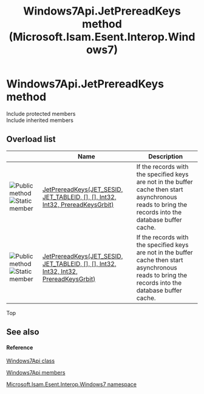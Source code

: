 ﻿---
title: Windows7Api.JetPrereadKeys method  (Microsoft.Isam.Esent.Interop.Windows7)
TOCTitle: 'JetPrereadKeys method '
ms:assetid: Overload:Microsoft.Isam.Esent.Interop.Windows7.Windows7Api.JetPrereadKeys
ms:mtpsurl: https://msdn.microsoft.com/library/microsoft.isam.esent.interop.windows7.windows7api.jetprereadkeys(v=EXCHG.10)
ms:contentKeyID: 55104369
ms.date: 07/30/2014
ms.topic: article
f1_keywords:
- Microsoft.Isam.Esent.Interop.Windows7.Windows7Api.JetPrereadKeys
dev_langs:
- CSharp
- JScript
- VB
- other
---

# Windows7Api.JetPrereadKeys method

Include protected members  
Include inherited members  

## Overload list

<table>
<thead>
<tr class="header">
<th> </th>
<th>Name</th>
<th>Description</th>
</tr>
</thead>
<tbody>
<tr class="odd">
<td><img src="../images/dn292146.pubmethod(exchg.10).gif" title="Public method" alt="Public method" /><img src="../images/dn292146.static(exchg.10).gif" title="Static member" alt="Static member" /></td>
<td><a href="dn335301(v=exchg.10).md">JetPrereadKeys(JET_SESID, JET_TABLEID, [], [], Int32, Int32, PrereadKeysGrbit)</a></td>
<td>If the records with the specified keys are not in the buffer cache then start asynchronous reads to bring the records into the database buffer cache.</td>
</tr>
<tr class="even">
<td><img src="../images/dn292146.pubmethod(exchg.10).gif" title="Public method" alt="Public method" /><img src="../images/dn292146.static(exchg.10).gif" title="Static member" alt="Static member" /></td>
<td><a href="dn335417(v=exchg.10).md">JetPrereadKeys(JET_SESID, JET_TABLEID, [], [], Int32, Int32, Int32, PrereadKeysGrbit)</a></td>
<td>If the records with the specified keys are not in the buffer cache then start asynchronous reads to bring the records into the database buffer cache.</td>
</tr>
</tbody>
</table>


Top

## See also

#### Reference

[Windows7Api class](./windows7api-class.md)

[Windows7Api members](./windows7api-members.md)

[Microsoft.Isam.Esent.Interop.Windows7 namespace](./microsoft.isam.esent.interop.windows7-namespace.md)